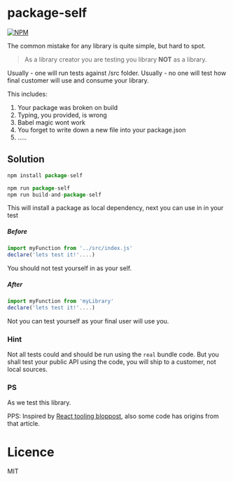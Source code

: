 # package-self

[![NPM](https://nodei.co/npm/package-self.png?downloads=true&stars=true)](https://nodei.co/npm/package-self/)

The common mistake for any library is quite simple, but hard to spot.

> As a library creator you are testing you library __NOT__ as a library. 

Usually - one will run tests against /src folder. Usually - no one will test how 
final customer will use and consume your library.

This includes:
1. Your package was broken on build
2. Typing, you provided, is wrong
3. Babel magic wont work
4. You forget to write down a new file into your package.json
5. .....

## Solution

```js
npm install package-self

npm run package-self
npm run build-and-package-self
```    
This will install a package as local dependency, next you can use in in your test

##### Before
```js
import myFunction from '../src/index.js'
declare('lets test it!'....)
```
You should not test yourself in as your self.

##### After
```js
import myFunction from 'myLibrary'
declare('lets test it!'....)
```
Not you can test yourself as your final user will use you.

### Hint
Not all tests could and should be run using the `real` bundle code.
But you shall test your public API using the code, you will ship to a customer, not local sources.

### PS
As we test this library.

PPS: Inspired by [React tooling bloppost](https://reactjs.org/blog/2017/12/15/improving-the-repository-infrastructure.html#simulating-package-publishing),
also some code has origins from that article. 

# Licence
MIT